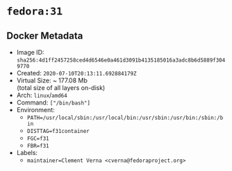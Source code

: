 # `fedora:31`

## Docker Metadata

- Image ID: `sha256:4d1ff2457258ced4d6546e0a461d3091b4135185016a3adc8b6d5889f3049770`
- Created: `2020-07-10T20:13:11.692884179Z`
- Virtual Size: ~ 177.08 Mb  
  (total size of all layers on-disk)
- Arch: `linux`/`amd64`
- Command: `["/bin/bash"]`
- Environment:
  - `PATH=/usr/local/sbin:/usr/local/bin:/usr/sbin:/usr/bin:/sbin:/bin`
  - `DISTTAG=f31container`
  - `FGC=f31`
  - `FBR=f31`
- Labels:
  - `maintainer=Clement Verna <cverna@fedoraproject.org>`
